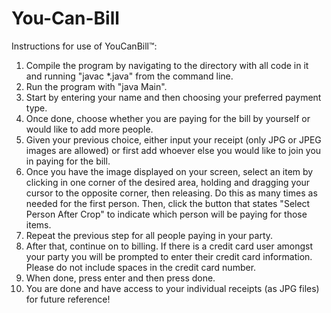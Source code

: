 # You-Can-Bill

Instructions for use of YouCanBill™:
1. Compile the program by navigating to the directory with all code in it and running "javac *.java" from the command line.
2. Run the program with "java Main".
3. Start by entering your name and then choosing your preferred payment type.
4. Once done, choose whether you are paying for the bill by yourself or would like to add more people.
5. Given your previous choice, either input your receipt (only JPG or JPEG images are allowed) or first add whoever else you would like to join you in paying for the bill.
6. Once you have the image displayed on your screen, select an item by clicking in one corner of the desired area, holding and dragging your cursor to the opposite corner, then releasing. Do this as many times as needed for the first person. Then, click the button that states "Select Person After Crop" to indicate which person will be paying for those items.
7. Repeat the previous step for all people paying in your party.
8. After that, continue on to billing. If there is a credit card user amongst your party you will be prompted to enter their credit card information. Please do not include spaces in the credit card number.
9. When done, press enter and then press done.
10. You are done and have access to your individual receipts (as JPG files) for future reference!
